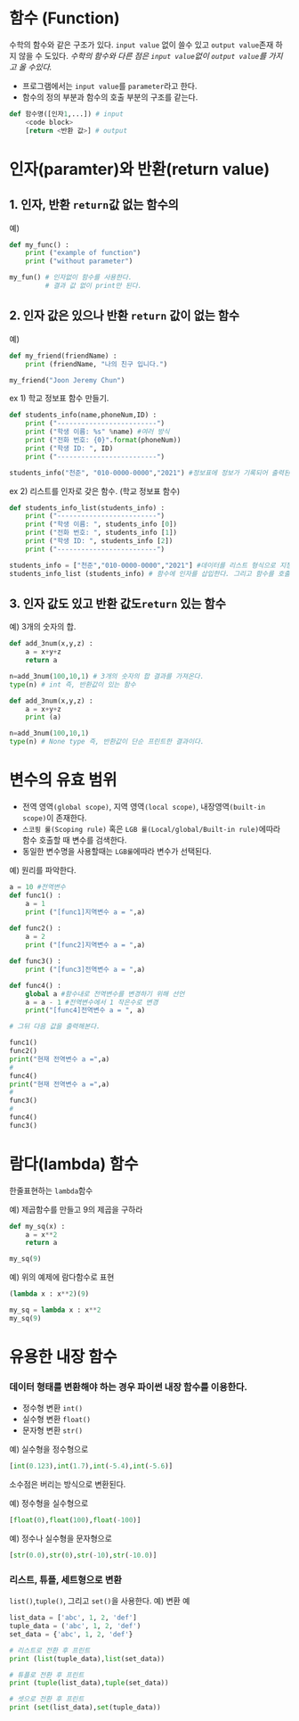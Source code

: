 # 함수 (Function)
수학의 함수와 같은 구조가 있다. `input value` 없이 쓸수 있고 `output value`존재 하지 않을 수 도있다. _수학의 함수와 다른 점은 `input value`없이 `output value`를 가지고 올 수있다._
+ 프로그램에서는 `input value`를 `parameter`라고 한다.
+ 함수의 정의 부분과 함수의 호출 부분의 구조를 같는다.
```python
def 함수명([인자1,...]) # input
    <code block>
    [return <반환 값>] # output
```
# 인자(paramter)와 반환(return value)
## 1. 인자, 반환 `return`값 없는 함수의
예)
```python
def my_func() :
    print ("example of function")
    print ("without parameter")

my_fun() # 인자없이 함수를 사용한다.
         # 결과 값 없이 print만 된다.
```
## 2. 인자 값은 있으나 반환 `return` 값이 없는 함수
예)
```python
def my_friend(friendName) :
    print (friendName, "나의 친구 입니다.")

my_friend("Joon Jeremy Chun") 
```
 ex 1) 학교 정보표 함수 만들기.
```python
def students_info(name,phoneNum,ID) :
    print ("-------------------------")
    print ("학생 이름: %s" %name) #여러 방식
    print ("전화 번호: {0}".format(phoneNum))
    print ("학생 ID: ", ID)
    print ("-------------------------")

students_info("천준", "010-0000-0000","2021") #정보표에 정보가 기록되어 출력된다.
```
ex 2) 리스트를 인자로 갖은 함수. (학교 정보표 함수)
```python
def students_info_list(students_info) :
    print ("-------------------------")
    print ("학생 이름: ", students_info [0]) 
    print ("전화 번호: ", students_info [1])
    print ("학생 ID: ", students_info [2])
    print ("-------------------------")

students_info = ["천준","010-0000-0000","2021"] #데이터를 리스트 형식으로 지정한다.
students_info_list (students_info) # 함수에 인자를 삽입한다. 그리고 함수를 호출한다.
```
## 3. 인자 값도 있고 반환 값도`return` 있는 함수

예) 3개의 숫자의 합.
```python
def add_3num(x,y,z) :
    a = x+y+z
    return a

n=add_3num(100,10,1) # 3개의 숫자의 합 결과를 가져온다.
type(n) # int 즉, 반환값이 있는 함수

def add_3num(x,y,z) :
    a = x+y+z
    print (a)

n=add_3num(100,10,1) 
type(n) # None type 즉, 반환값이 단순 프린트한 결과이다.

```
# 변수의 유효 범위
+ 전역 영역`(global scope)`, 지역 영역`(local scope)`, 내장영역`(built-in scope)`이 존재한다.
+ `스코핑 룰(Scoping rule)` 혹은 `LGB 룰(Local/global/Built-in rule)`에따라 함수 호출할 때 변수를 검색한다.
+ 동일한 변수명을 사용할때는 `LGB룰`에따라 변수가 선택된다.

예) 원리를 파악한다.
```python
a = 10 #전역변수
def func1() :
    a = 1
    print ("[func1]지역변수 a = ",a)
    
def func2() :
    a = 2
    print ("[func2]지역변수 a = ",a)

def func3() :
    print ("[func3]전역변수 a = ",a)

def func4() :
    global a #함수내로 전역변수를 변경하기 위해 선언
    a = a - 1 #전역변수에서 1 작은수로 변경
    print("[func4]전역변수 a = ", a) 

# 그뒤 다음 값을 출력해본다.

func1()
func2()
print("현재 전역변수 a =",a)
#
func4()
print("현재 전역변수 a =",a)
#
func3()
#
func4()
func3()
```

# 람다(lambda) 함수
한줄표현하는 `lambda`함수

예) 제곱함수를 만들고 9의 제곱을 구하라
```python
def my_sq(x) :
    a = x**2
    return a

my_sq(9)
```
예) 위의 예제에 람다함수로 표현
```python
(lambda x : x**2)(9)
```
```python
my_sq = lambda x : x**2
my_sq(9)
```

# 유용한 내장 함수
### 데이터 형태를 변환해야 하는 경우 파이썬 내장 함수를 이용한다.
+ 정수형 변환 `int()`
+ 실수형 변환 `float()`
+ 문자형 변환 `str()`

예) 실수형을 정수형으로
```python
[int(0.123),int(1.7),int(-5.4),int(-5.6)]
```
소수점은 버리는 방식으로 변환된다.

예) 정수형을 실수형으로
```python
[float(0),float(100),float(-100)]
```

예) 정수나 실수형을 문자형으로
```python
[str(0.0),str(0),str(-10),str(-10.0)]
```
### 리스트, 튜플, 세트형으로 변환
`list()`,`tuple()`, 그리고 `set()`을 사용한다.
예) 변환 예
```python
list_data = ['abc', 1, 2, 'def']
tuple_data = ('abc', 1, 2, 'def')
set_data = {'abc', 1, 2, 'def'}

# 리스트로 전환 후 프린트
print (list(tuple_data),list(set_data))

# 튜플로 전환 후 프린트
print (tuple(list_data),tuple(set_data))

# 셋으로 전환 후 프린트
print (set(list_data),set(tuple_data))
```
